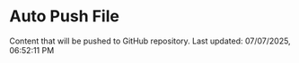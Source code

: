 # Auto Push File

Content that will be pushed to GitHub repository.
Last updated: 07/07/2025, 06:52:11 PM